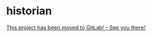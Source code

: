 # historian

[This project has been moved to GitLab! - See you there!](https://gitlab.com/n0r1sk/historian)
